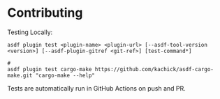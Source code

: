 # Contributing

Testing Locally:

```shell
asdf plugin test <plugin-name> <plugin-url> [--asdf-tool-version <version>] [--asdf-plugin-gitref <git-ref>] [test-command*]

#
asdf plugin test cargo-make https://github.com/kachick/asdf-cargo-make.git "cargo-make --help"
```

Tests are automatically run in GitHub Actions on push and PR.
